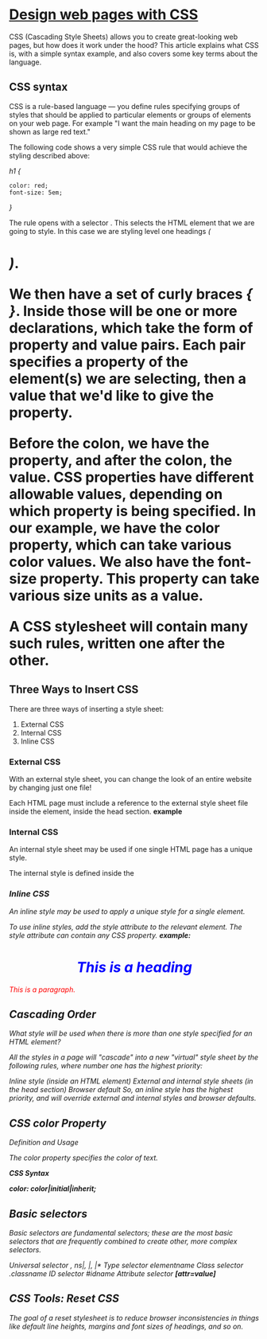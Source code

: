 # [Design web pages with CSS](https://developer.mozilla.org/en-US/docs/Learn/CSS/First_steps/What_is_CSS)

CSS (Cascading Style Sheets) allows you to create great-looking web pages, but how does it work under the hood? This article explains what CSS is, with a simple syntax example, and also covers some key terms about the language.

## CSS syntax

CSS is a rule-based language — you define rules specifying groups of styles that should be applied to particular elements or groups of elements on your web page. For example "I want the main heading on my page to be shown as large red text."

The following code shows a very simple CSS rule that would achieve the styling described above:

*h1 {*

    color: red;
    font-size: 5em;
*}*

The rule opens with a selector . This selects the HTML element that we are going to style. In this case we are styling level one headings *(<h1>)*.

We then have a set of curly braces *{ }*. Inside those will be one or more declarations, which take the form of property and value pairs. Each pair specifies a property of the element(s) we are selecting, then a value that we'd like to give the property.

Before the colon, we have the property, and after the colon, the value. CSS properties have different allowable values, depending on which property is being specified. In our example, we have the color property, which can take various color values. We also have the font-size property. This property can take various size units as a value.

A CSS stylesheet will contain many such rules, written one after the other.

## Three Ways to Insert CSS
There are three ways of inserting a style sheet:

1. External CSS
2. Internal CSS
3. Inline CSS

### External CSS
With an external style sheet, you can change the look of an entire website by changing just one file!

Each HTML page must include a reference to the external style sheet file inside the *<link>* element, inside the head section.
**example**

**<link rel="stylesheet" href="mystyle.css">**


### Internal CSS
An internal style sheet may be used if one single HTML page has a unique style.

The internal style is defined inside the *<style>* element, inside the head section.

**example**
<head>
<style>

body {
  background-color: linen;
}

h1 {
  color: maroon;
  margin-left: 40px;
}

</style>

*</head>*

### Inline CSS

An inline style may be used to apply a unique style for a single element.

To use inline styles, add the style attribute to the relevant element. The style attribute can contain any CSS property.
**example:**

*<h1 style="color:blue;text-align:center;">This is a heading</h1>*

*<p style="color:red;">This is a paragraph.</p>*


## Cascading Order
What style will be used when there is more than one style specified for an HTML element?

All the styles in a page will "cascade" into a new "virtual" style sheet by the following rules, where number one has the highest priority:

Inline style (inside an HTML element)
External and internal style sheets (in the head section)
Browser default
So, an inline style has the highest priority, and will override external and internal styles and browser defaults.

## CSS color Property
Definition and Usage

The color property specifies the color of text.

**CSS Syntax**

**color: color|initial|inherit;**


## Basic selectors
Basic selectors are fundamental selectors; these are the most basic selectors that are frequently combined to create other, more complex selectors.

Universal selector *, ns|*, *|*, |*
Type selector elementname
Class selector .classname
ID selector #idname
Attribute selector **[attr=value]**

## CSS Tools: Reset CSS

The goal of a reset stylesheet is to reduce browser inconsistencies in things like default line heights, margins and font sizes of headings, and so on. 
